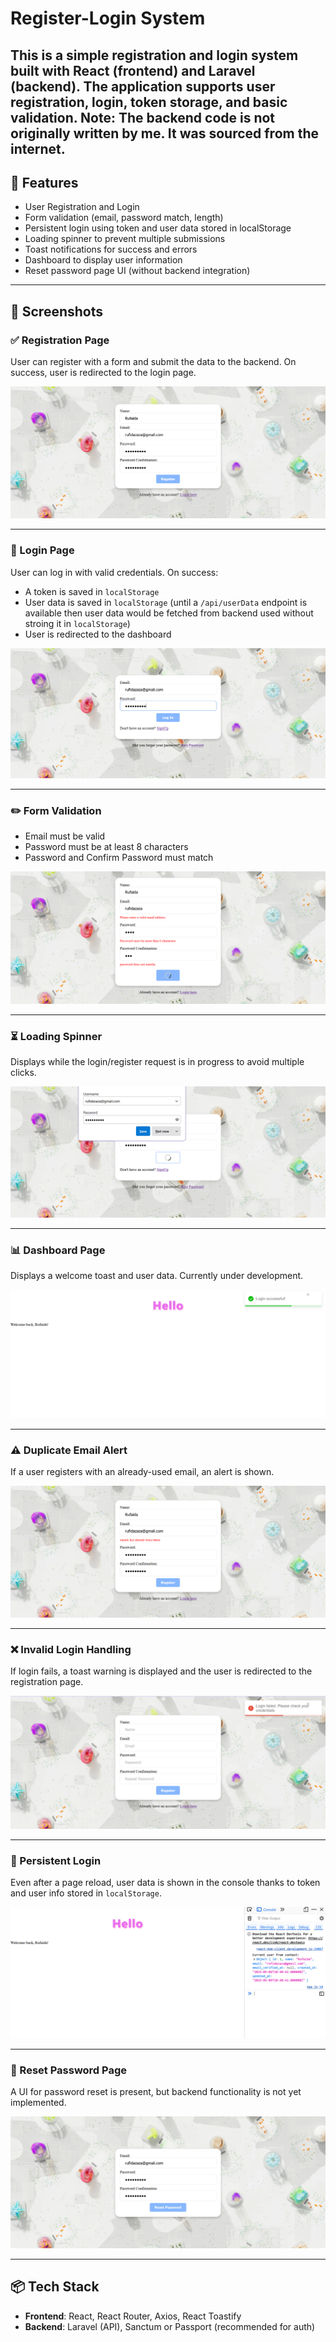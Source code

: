 # Register-Login System

This is a simple registration and login system built with **React** (frontend) and **Laravel** (backend). The application supports user registration, login, token storage, and basic validation.
**Note**: The backend code is not originally written by me. It was sourced from the internet.
---

## 🔧 Features

- User Registration and Login
- Form validation (email, password match, length)
- Persistent login using token and user data stored in localStorage
- Loading spinner to prevent multiple submissions
- Toast notifications for success and errors
- Dashboard to display user information
- Reset password page UI (without backend integration)

---

## 📸 Screenshots

### ✅ Registration Page  
User can register with a form and submit the data to the backend. On success, user is redirected to the login page.

![Registration Page](./screenshots/Screenshot%20(1).png)

---

### 🔐 Login Page  
User can log in with valid credentials. On success:
- A token is saved in `localStorage`
- User data is saved in `localStorage` (until a `/api/userData` endpoint is available then user data would be fetched from backend used without stroing it in `localStorage`)
- User is redirected to the dashboard

![Login Page](./screenshots/Screenshot%20(2).png)

---

### ✏️ Form Validation  
- Email must be valid
- Password must be at least 8 characters
- Password and Confirm Password must match

![Form Validation](./screenshots/Screenshot%20(10).png)

---

### ⏳ Loading Spinner  
Displays while the login/register request is in progress to avoid multiple clicks.

![Loading Spinner](./screenshots/Screenshot%20(3).png)

---

### 📊 Dashboard Page  
Displays a welcome toast and user data. Currently under development.

![Dashboard Page](./screenshots/Screenshot%20(4).png)

---

### ⚠️ Duplicate Email Alert  
If a user registers with an already-used email, an alert is shown.

![Duplicate Email Alert](./screenshots/Screenshot%20(5).png)

---

### ❌ Invalid Login Handling  
If login fails, a toast warning is displayed and the user is redirected to the registration page.

![Invalid Login Warning](./screenshots/Screenshot%20(7).png)

---

### 🔁 Persistent Login  
Even after a page reload, user data is shown in the console thanks to token and user info stored in `localStorage`.

![Persistent User Data](./screenshots/Screenshot%20(8).png)

---

### 🔐 Reset Password Page  
A UI for password reset is present, but backend functionality is not yet implemented.

![Reset Password](./screenshots/Screenshot%20(9).png)

---

## 📦 Tech Stack

- **Frontend**: React, React Router, Axios, React Toastify
- **Backend**: Laravel (API), Sanctum or Passport (recommended for auth)
